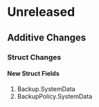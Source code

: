 # Unreleased

## Additive Changes

### Struct Changes

#### New Struct Fields

1. Backup.SystemData
1. BackupPolicy.SystemData
